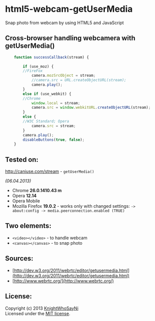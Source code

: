 html5-webcam-getUserMedia
=========================

Snap photo from webcam by using HTML5 and JavaScript

## Cross-browser handling webcamera with getUserMedia()
```javascript
	function successCallback(stream) {
		
		if (use_moz) { 
		//FireFox
			camera.mozSrcObject = stream;
			//camera.src = URL.createObjectURL(stream);
			camera.play();	
		}
		else if (use_webkit) { 
		//Chrome
			window.local = stream;
			camera.src = window.webkitURL.createObjectURL(stream);
		} 
		else {
		//W3C Standard; Opera
			camera.src = stream;
		}
		camera.play();				
		disableButtons(true, false);
	}
```
## Tested on:

http://caniuse.com/stream - ```getUserMedia()```

<i>(06.04.2013)</i>
- Chrome <b>26.0.1410.43 m</b>
- Opera <b>12.14</b>
- Opera Mobile
- Mozilla Firefox <b>19.0.2</b> - works only with changed settings:
	```-> about:config -> media.peerconnection.enabled (TRUE)```

## Two elements:
- ```<video></video>``` - to handle webcam
- ```<canvas></canvas>``` - to snap photo

## Sources:
- [http://dev.w3.org/2011/webrtc/editor/getusermedia.html](http://dev.w3.org/2011/webrtc/editor/getusermedia.html)
- [http://www.webrtc.org/](http://www.webrtc.org/)


## License:
Copyright (c) 2013 [KnightWhoSayNi](mailto:siemioneks@gmail.com)  
Licensed under the [MIT license](http://opensource.org/licenses/MIT).